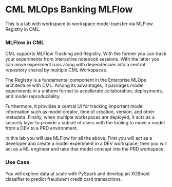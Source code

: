 # CML MLOps Banking MLFlow

This is a lab with workspace to workspace model transfer via MLFlow Registry in CML.

### MLFlow in CML

CML supports MLFlow Tracking and Registry. With the former you can track your experiments from interactive notebook sessions. With the latter you can move experiment runs along with dependencies into a central repository shared by multiple CML Workspaces.  

The Registry is a fundamental component in the Enterprise MLOps architecture with CML. Among its advantages, it packages model experiments in a uniform format to accellerate collaboration, deployments, and model reproducibility.

Furthermore, it provides a central UI for tracking important model information such as model creator, time of creation, version, and other metadata.
Finally, when multiple workspaces are deployed, it acts as a security layer to provide a subset of users with the tooling to move a model from a DEV to a PRD environment.

In this lab you will use MLFlow for all the above. First you will act as a developer and create a model experiment in a DEV workspace; then you will act as a ML engineer and take that model concept into the PRD workspace.

### Use Case

You will explore data at scale with PySpark and develop an XGBoost classifier to predict fraudulent credit card transactions. 
